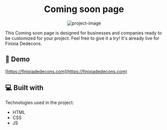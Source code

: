 <h1 align="center" id="title">Coming soon page</h1>

<p align="center"><img src="https://socialify.git.ci/Bhaskargram/finixia-dedecons-coming-soon-page/image?description=1&amp;descriptionEditable=This%20is%20an%20Coming%20soon%20page%20for%20Business%2C%20Organization%2C%20you%20can%20use%20for%20your%20task.%20Be%20that%20as%20it%20may%2C%20kindly%20give%20one%20star.%20Finixia%20dedecons%20already%20use%20the%20page.&amp;font=Raleway&amp;forks=1&amp;issues=1&amp;language=1&amp;name=1&amp;owner=1&amp;pattern=Floating%20Cogs&amp;stargazers=1&amp;theme=Dark" alt="project-image"></p>

<p id="description">This Coming soon page is designed for businesses and companies ready to be customized for your project. Feel free to give it a try! It's already live for Finixia Dedecons.</p>

<h2>🚀 Demo</h2>

[https://finixiadedecons.com](https://finixiadedecons.com)

  
  
<h2>💻 Built with</h2>

Technologies used in the project:

*   HTML
*   CSS
*   JS
